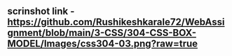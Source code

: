 ## scrinshot link - https://github.com/Rushikeshkarale72/WebAssignment/blob/main/3-CSS/304-CSS-BOX-MODEL/Images/css304-03.png?raw=true
